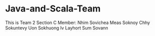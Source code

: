 # Java-and-Scala-Team
This is Team 2 Section C 
Member:
  Nhim Sovichea
  Meas Soknoy
  Chhy Sokuntevy
  Uon Sokhuong
  Iv Layhort
  Sum Sovann
